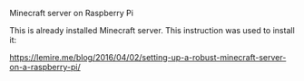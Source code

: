 Minecraft server on Raspberry Pi

This is already installed Minecraft server. This instruction was used to install it:

https://lemire.me/blog/2016/04/02/setting-up-a-robust-minecraft-server-on-a-raspberry-pi/
